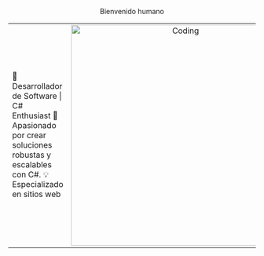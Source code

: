 <p align="center">Bienvenido humano</p>

<table align="center">
<tr border="none">
<td width="50%" align="left">

🚀 Desarrollador de Software | C# Enthusiast
🔧 Apasionado por crear soluciones robustas y escalables con C#.
💡 Especializado en sitios web


</td>
<td width="50%" align="center">
  <img align="center" alt="Coding" width="450" src="https://repository-images.githubusercontent.com/588181932/e36ec678-7984-4cdd-8e4c-a3932772ff8e">
</td>
</tr>
</table>
